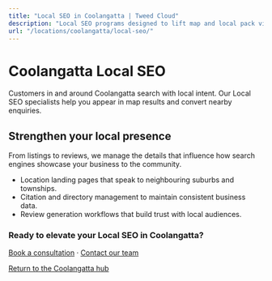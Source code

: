 ```yaml
---
title: "Local SEO in Coolangatta | Tweed Cloud"
description: "Local SEO programs designed to lift map and local pack visibility for Coolangatta businesses."
url: "/locations/coolangatta/local-seo/"
---
```


# Coolangatta Local SEO

Customers in and around Coolangatta search with local intent. Our Local SEO specialists help you appear in map results and convert nearby enquiries.

## Strengthen your local presence

From listings to reviews, we manage the details that influence how search engines showcase your business to the community.

- Location landing pages that speak to neighbouring suburbs and townships.
- Citation and directory management to maintain consistent business data.
- Review generation workflows that build trust with local audiences.

### Ready to elevate your Local SEO in Coolangatta?

[Book a consultation](/consultation/) · [Contact our team](/contact/)

[Return to the Coolangatta hub](/locations/coolangatta/)
